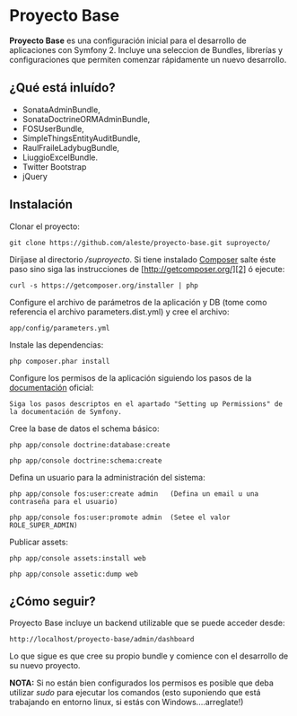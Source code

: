 Proyecto Base
========================

**Proyecto Base** es una configuración inicial para el desarrollo de aplicaciones con Symfony 2. Incluye una seleccion de Bundles, librerías y configuraciones que permiten comenzar rápidamente un nuevo desarrollo.

¿Qué está inluído?
------------------

  - SonataAdminBundle,
  - SonataDoctrineORMAdminBundle,
  - FOSUserBundle,
  - SimpleThingsEntityAuditBundle,
  - RaulFraileLadybugBundle,
  - LiuggioExcelBundle.
  - Twitter Bootstrap 
  - jQuery

Instalación
-----------

  Clonar el proyecto:

    git clone https://github.com/aleste/proyecto-base.git suproyecto/

  Diríjase al directorio */suproyecto*. Si tiene instalado [Composer][1] salte éste paso sino siga las instrucciones de [http://getcomposer.org/][2] ó ejecute:
  
    curl -s https://getcomposer.org/installer | php  

  Configure el archivo de parámetros de la aplicación y DB (tome como referencia el archivo parameters.dist.yml) y cree el archivo:

    app/config/parameters.yml    

  Instale las dependencias:

    php composer.phar install

  Configure los permisos de la aplicación siguiendo los pasos de la [documentación][3] oficial: 

    Siga los pasos descriptos en el apartado "Setting up Permissions" de la documentación de Symfony.

  Cree la base de datos el schema básico:

    php app/console doctrine:database:create

    php app/console doctrine:schema:create

  Defina un usuario para la administración del sistema:

    php app/console fos:user:create admin   (Defina un email u una contraseña para el usuario)

    php app/console fos:user:promote admin  (Setee el valor ROLE_SUPER_ADMIN)

  Publicar assets:

    php app/console assets:install web    

    php app/console assetic:dump web

¿Cómo seguir?
-------------

Proyecto Base incluye un backend utilizable que se puede acceder desde: 

    http://localhost/proyecto-base/admin/dashboard

Lo que sigue es que cree su propio bundle y comience con el desarrollo de su nuevo proyecto.

**NOTA:** Si no están bien configurados los permisos es posible que deba utilizar *sudo* para ejecutar los comandos (esto suponiendo que está trabajando en entorno linux, si estás con Windows....arreglate!)

[1]:  http://getcomposer.org/
[2]:  http://getcomposer.org/
[3]:  http://symfony.com/doc/current/book/installation.html